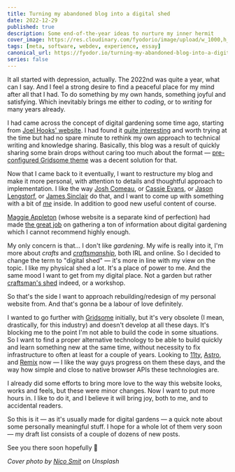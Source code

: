 ```yaml
---
title: Turning my abandoned blog into a digital shed
date: 2022-12-29
published: true
description: Some end-of-the-year ideas to nurture my inner hermit
cover_image: https://res.cloudinary.com/fyodorio/image/upload/w_1000,h_420,c_fill,g_auto/v1672313846/nico-smit-HjFUevA2g1k-unsplash_qoy22k.jpg
tags: [meta, software, webdev, experience, essay]
canonical_url: https://fyodor.io/turning-my-abandoned-blog-into-a-digital-shed/
series: false
---
```


It all started with depression, actually. The 2022nd was quite a year, what can I say. And I feel a strong desire to find a peaceful place for my mind after all that I had. To do something by my own hands, something joyful and satisfying. Which inevitably brings me either to _coding_, or to _writing_ for many years already. 

I had came across the concept of digital gardening some time ago, starting from [Joel Hooks' website](https://joelhooks.com/digital-garden). I had found it [quite interesting](https://maggieappleton.com/garden-history) and worth trying at the time but had no spare minute to rethink my own approach to technical writing and knowledge sharing. Basically, this blog was a result of quickly sharing some brain drops without caring too much about the format — [pre-configured Gridsome theme](https://github.com/gridsome/gridsome-starter-blog) was a decent solution for that.

Now that I came back to it eventually, I want to restructure my blog and make it more personal, with attention to details and thoughtful approach to implementation. I like the way [Josh Comeau](https://www.joshwcomeau.com/), or [Cassie Evans](https://www.cassie.codes/), or [Jason Lengstorf](https://www.jason.af/), or [James Sinclair](https://jrsinclair.com/) do that, and I want to come up with something with a bit of _[me](https://fyodor.io/about/)_ inside. In addition to good new useful content of course.

[Maggie Appleton](https://maggieappleton.com/) (whose website is a separate kind of perfection) had made [the great job](https://github.com/MaggieAppleton/digital-gardeners) on gathering a ton of information about digital gardening which I cannot recommend highly enough. 

My only concern is that... I don't like _gardening_. My wife is really into it, I'm more about _crafts_ and _[craftsmanship](https://en.wikipedia.org/wiki/Software_craftsmanship)_, both IRL and online. So I decided to change the term to "digital shed" — it's more in line with my view on the topic. I like my physical shed a lot. It's a place of power to me. And the same mood I want to get from my digital place. Not a garden but rather [craftsman's shed](https://www.theguardian.com/small-business-network/2013/apr/25/starting-a-business-from-a-shed) indeed, or a workshop. 

So that's the side I want to approach rebuilding/redesign of my personal website from. And that's gonna be a labour of love definitely.

I wanted to go further with [Gridsome](https://gridsome.org/) initially, but it's very obsolete (I mean, drastically, for this industry) and doesn't develop at all these days. It's blocking me to the point I'm not able to build the code in some situations. So I want to find a proper alternative technology to be able to build quickly and learn something new at the same time, without necessity to fix infrastructure to often at least for a couple of years. Looking to [11ty](https://www.11ty.dev/), [Astro](https://astro.build/), and [Remix](https://remix.run/) now — I like the way guys progress on them these days, and the way how simple and close to native browser APIs these technologies are.

I already did some efforts to bring more love to the way this website looks, works and feels, but these were minor changes. Now I want to put more hours in. I like to do it, and I believe it will bring joy, both to me, and to accidental readers.

So this is it — as it's usually made for digital gardens — a quick note about some personally meaningful stuff. I hope for a whole lot of them very soon — my draft list consists of a couple of dozens of new posts. 

See you there soon hopefully 🖖
 
_Cover photo by [Nico Smit](https://unsplash.com/@nicosmit99) on Unsplash_

